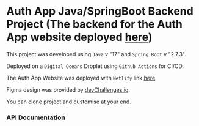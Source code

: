 # Auth App Java/SpringBoot Backend Project (The backend for the Auth App website deployed [here]())

This project was developed using `Java` v "17" and `Spring Boot` v "2.7.3".

Deployed on a `Digital Oceans` Droplet using `Github Actions` for CI/CD.

The Auth App Website was deployed with `Netlify` link [here](/).

Figma design was provided by [devChallenges.io](https://devchallenges.io/).

You can clone project and customise at your end.

### API Documentation
